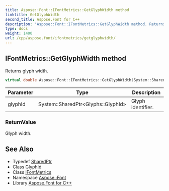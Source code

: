```yaml
---
title: Aspose::Font::IFontMetrics::GetGlyphWidth method
linktitle: GetGlyphWidth
second_title: Aspose.Font for C++
description: 'Aspose::Font::IFontMetrics::GetGlyphWidth method. Returns glyph width in C++.'
type: docs
weight: 1400
url: /cpp/aspose.font/ifontmetrics/getglyphwidth/
---
```

## IFontMetrics::GetGlyphWidth method


Returns glyph width.

```cpp
virtual double Aspose::Font::IFontMetrics::GetGlyphWidth(System::SharedPtr<Glyphs::GlyphId> glyphId)=0
```


| Parameter | Type | Description |
| --- | --- | --- |
| glyphId | System::SharedPtr\<Glyphs::GlyphId\> | Glyph identifier. |

### ReturnValue

Glyph width.

## See Also

* Typedef [SharedPtr](../../../system/sharedptr/)
* Class [GlyphId](../../../aspose.font.glyphs/glyphid/)
* Class [IFontMetrics](../)
* Namespace [Aspose::Font](../../)
* Library [Aspose.Font for C++](../../../)
